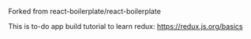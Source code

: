 Forked from react-boilerplate/react-boilerplate

This is to-do app build tutorial to learn redux:
https://redux.js.org/basics
